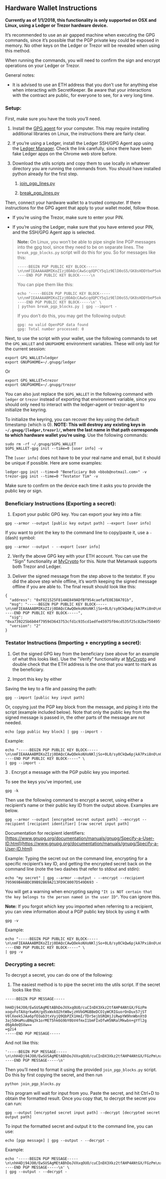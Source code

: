 ## Hardware Wallet Instructions

**Currently as of 1/1/2018, this functionality is only supported on OSX and Linux, using a Ledger or Trezor hardware device.**

It’s recommended to use an air gapped machine when executing the GPG commands, since it’s possible that the PGP private key could be exposed in memory. No other keys on the Ledger or Trezor will be revealed when using this method.

When running the commands, you will need to confirm the sign and encrypt operations on your Ledger or Trezor.

General notes: 

* It is advised to use an ETH address that you don’t use for anything else when interacting with SecretKeeper. Be aware that your interactions with the contract are public, for everyone to see, for a very long time.

### Setup:

First, make sure you have the tools you’ll need.

1. Install the [GPG agent](https://github.com/romanz/trezor-agent) for your computer. This may require installing additional libraries on Linux, the instructions there are fairly clear.

2. If you’re using a Ledger, install the Ledger SSH/GPG Agent app using the [Ledger Manager](https://chrome.google.com/webstore/detail/ledger-manager/beimhnaefocolcplfimocfiaiefpkgbf?hl=en). Check the link carefully, since there have been fake Ledger apps on the Chrome web store before.

3. Download the utils scripts and copy them to use locally in whatever directory you are running the commands from. You should have installed python already for the first step.

    1. [join_pgp_lines.py](https://pastebin.com/zXmExGJR) 

    2. [break_pgp_lines.py](https://pastebin.com/a4rJGLfP) 

Then, connect your hardware wallet to a trusted computer. If there instructions for the GPG agent that apply to your wallet model, follow those.

* If you’re using the Trezor, make sure to enter your PIN.

* If you’re using the Ledger, make sure that you have entered your PIN, and the SSH/GPG Agent app is selected.

> **Note:** On Linux, you won’t be able to pipe single line PGP messages into the gpg tool, since they need to be on separate lines. The `break_pgp_blocks.py` script will do this for you. So for messages like this:
> 
> ```
> -----BEGIN PGP PUBLIC KEY BLOCK-----\n\nmFIEAAAAABMIKoZIzj0DAQcCAwScqdQPCY5q1z9ElD0oS5/GK8sHDDYbeP5okqzH\n1qMVsjTBHh8LZnTL/aNhc4iuTiZnsYw6C9YUN61jq45mDFbLtAxUZXN0YXRvciBU\naW2IgAQTEwgAHAUCAAAAAAILCQIbAwQVCAkKBBYCAwECF4ACHgEAFgkQh4S7AAAj\n2IILGlRSRVpPUi1HUEcMOgD/Yv7YQeHshIX2aNnNMbqK5h+ZnNnP3BHHRspp/Ezw\nmtMA/0NHZwY768Sz6kxuM4FtcCO/5OjqOt+q9JY25e5R1zBGuFYEAAAAABIIKoZI\nzj0DAQcCAwRwGg2zY9ptKBBDEwG/WAHPmv7Gv3yVs58XQkztv03D18t/2T9OXF9q\nQ/GGC0sOSauFFa8NnXNxNsCM4HmWOnOlAwEIB4hsBBgTCAAJBQIAAAAAAhsMABYJ\nEIeEuwAAI9iCCxpUUkVaT1ItR1BHDD8BAODRj5xRjEq5uhvs09FN46yjnKFaJ8uP\nGH/m2GIH74MmAPjRDZe8GnlkO6sGdDxwgYiOscJSE73SwZ01kwswuU7g\n=+R4g\n-----END PGP PUBLIC KEY BLOCK-----\n
> ```
> 
> 
> You can pipe them like this:
> 
> ```
> echo '-----BEGIN PGP PUBLIC KEY BLOCK-----\n\nmFIEAAAAABMIKoZIzj0DAQcCAwScqdQPCY5q1z9ElD0oS5/GK8sHDDYbeP5okqzH\n1qMVsjTBHh8LZnTL/aNhc4iuTiZnsYw6C9YUN61jq45mDFbLtAxUZXN0YXRvciBU\naW2IgAQTEwgAHAUCAAAAAAILCQIbAwQVCAkKBBYCAwECF4ACHgEAFgkQh4S7AAAj\n2IILGlRSRVpPUi1HUEcMOgD/Yv7YQeHshIX2aNnNMbqK5h+ZnNnP3BHHRspp/Ezw\nmtMA/0NHZwY768Sz6kxuM4FtcCO/5OjqOt+q9JY25e5R1zBGuFYEAAAAABIIKoZI\nzj0DAQcCAwRwGg2zY9ptKBBDEwG/WAHPmv7Gv3yVs58XQkztv03D18t/2T9OXF9q\nQ/GGC0sOSauFFa8NnXNxNsCM4HmWOnOlAwEIB4hsBBgTCAAJBQIAAAAAAhsMABYJ\nEIeEuwAAI9iCCxpUUkVaT1ItR1BHDD8BAODRj5xRjEq5uhvs09FN46yjnKFaJ8uP\nGH/m2GIH74MmAPjRDZe8GnlkO6sGdDxwgYiOscJSE73SwZ01kwswuU7g\n=+R4g\n-----END PGP PUBLIC KEY BLOCK-----\n' \
> | python break_pgp_blocks.py | gpg --import -
> ```
> 
> 
> If you don’t do this, you may get the following output:
> 
> ```
> gpg: no valid OpenPGP data found
> gpg: Total number processed: 0
> ```

Next, to use the script with your wallet, use the following commands to set the `GPG_WALLET` and `GNUPGHOME` environment variables. These will only last for the current session:

```
export GPG_WALLET=ledger
export GNUPGHOME=~/.gnupg/ledger
```


Or

```
export GPG_WALLET=trezor
export GNUPGHOME=~/.gnupg/trezor
```


You can also just replace the `$GPG_WALLET` in the following command with `ledger` or `trezor` instead of exporting that environment variable, since you should only need to interact with the ledger-agent or trezor-agent to initialize the keyring.

To initialize the keyring, you can recover the key using the default timestamp (which is 0). **NOTE: This will destroy any existing keys in `~/.gnupg/[ledger,trezor]/`, where the last name in that path corresponds to which hardware wallet you’re using**.
Use the following commands:

```
sudo rm -rf ~/.gnupg/$GPG_WALLET
$GPG_WALLET-gpg init --time=0 [user info] -v
```

The `[user info]` does not have to be your real name and email, but it should be unique if possible. Here are some examples:

```
ledger-gpg init --time=0 "Beneficiary Bob <bbob@notmail.com>" -v
trezor-gpg init --time=0 "Testator Tim" -v
```
Make sure to confirm on the device each time it asks you to provide the public key or sign. 

### Beneficiary Instructions (Exporting a secret):

1. Export your public GPG key. You can export your key into a file: 

```
gpg --armor --output [public key output path] --export [user info]
```


If you want to print the key to the command line to copy/paste it, use a `-` (dash) symbol:

```
gpg --armor --output - --export [user info]
```


2. Verify the above GPG key with your ETH account. You can use the "Sign" functionality at  [MyCrypto](https://mycrypto.com/sign-and-verify-message/sign) for this. Note that Metamask supports both Trezor and Ledger.  

3. Deliver the signed message from the step above to the testator. If you did the above step while offline, it’s worth keeping the signed message offline if you are able to. The final result should look like this:

```
{
  "address": "0xF021525F814AE849ADfBf954caefafE0E38A701b",
  "msg": "-----BEGIN PGP PUBLIC KEY BLOCK-----\n\nmFIEAAAAABMIKoZIzj0DAQcCAwQOekoNXoNKljSo+0L0/sy0CkQw6pjkA7Pxi8nO\nGswIsNCncW5JKANyQKasvs5KbnGWiW5t4zCSBKlvQp+tLhrftB4nU2VjcmV0IEFn\nZW50IDxudWxsQG51bGwuY29tPieIgAQTEwgAHAUCAAAAAAILCQIbAwQVCAkKBBYC\nAwECF4ACHgEAFgkQ/ZyAB9VJ1pMLGlRSRVpPUi1HUEemZwD7BZ+bY4J/L36YihBr\nyqD8tLvJmh4zjHQSrx3QGU01fpcA/1xFBlxq2rk9L/u0Q/B+JlNCd64/QAkhGXLr\nFYOtdSv8uFYEAAAAABIIKoZIzj0DAQcCAwRoitm0zlet3j/Wp+K5U54nT+s6/9VE\niOT0BnuSSZma/Up4zX2TQ8e1eCIBEYUXq6+6MpLoif3F43WaWFeJ4VDDAwEIB4ht\nBBgTCAAJBQIAAAAAAhsMABYJEP2cgAfVSdaTCxpUUkVaT1ItR1BH/SYBANuEdiTH\n12TXw+SAWDzQGpBSroLT/oa4tJWZn9diaS8XAP0btI52dZebWuZnnN4pPAr/JtrU\n7BUt/f446xODl6MyBQ==\n=4TgG\n-----END PGP PUBLIC KEY BLOCK-----",
  "sig": "0xa739225b6b04f7959d3643753cfd1c935cd1edfe45975f04cd535f25c82be750495f7dce5e8b5fae21d60c08be26c84710e007e3311a87acbc87c9b6660417ff1b",
  "version": "2"
}
```

### Testator Instructions (Importing + encrypting a secret):

1. Get the signed GPG key from the beneficiary (see above for an example of what this looks like). Use the "Verify" functionality at [MyCrypto](https://mycrypto.com/sign-and-verify-message/sign) and double check that the ETH address is the one that you want to mark as the beneficiary. 

2. Import this key by either

Saving the key to a file and passing the path:

```
gpg --import [public key input path]
```


Or, copying just the PGP key block from the message, and piping it into the script (example included below). Note that only the public key from the signed message is passed in, the other parts of the message are not needed.

```
echo [pgp public key block] | gpg --import -
```

Example:

```
echo "-----BEGIN PGP PUBLIC KEY BLOCK-----\n\nmFIEAAAAABMIKoZIzj0DAQcCAwQOekoNXoNKljSo+0L0/sy0CkQw6pjkA7Pxi8nO\nGswIsNCncW5JKANyQKasvs5KbnGWiW5t4zCSBKlvQp+tLhrftB4nU2VjcmV0IEFn\nZW50IDxudWxsQG51bGwuY29tPieIgAQTEwgAHAUCAAAAAAILCQIbAwQVCAkKBBYC\nAwECF4ACHgEAFgkQ/ZyAB9VJ1pMLGlRSRVpPUi1HUEemZwD7BZ+bY4J/L36YihBr\nyqD8tLvJmh4zjHQSrx3QGU01fpcA/1xFBlxq2rk9L/u0Q/B+JlNCd64/QAkhGXLr\nFYOtdSv8uFYEAAAAABIIKoZIzj0DAQcCAwRoitm0zlet3j/Wp+K5U54nT+s6/9VE\niOT0BnuSSZma/Up4zX2TQ8e1eCIBEYUXq6+6MpLoif3F43WaWFeJ4VDDAwEIB4ht\nBBgTCAAJBQIAAAAAAhsMABYJEP2cgAfVSdaTCxpUUkVaT1ItR1BH/SYBANuEdiTH\n12TXw+SAWDzQGpBSroLT/oa4tJWZn9diaS8XAP0btI52dZebWuZnnN4pPAr/JtrU\n7BUt/f446xODl6MyBQ==\n=4TgG\n-----END PGP PUBLIC KEY BLOCK-----" \
| gpg --import -
```

3 . Encrypt a message with the PGP public key you imported.

To see the keys you’ve imported, use 

```
gpg -k
```
    
Then use the following command to encrypt a secret, using either a recipient’s name or their public key ID from the output above. Examples are below.

```
gpg --armor --output [encrypted secret output path] --encrypt --recipient [recipient identifier] [raw secret input path]
```

Documentation for recipient identifiers: [https://www.gnupg.org/documentation/manuals/gnupg/Specify-a-User-ID.html](https://www.gnupg.org/documentation/manuals/gnupg/Specify-a-User-ID.html)

Example: Typing the secret out on the command line, encrypting for a specific recipient’s key ID, and getting the encrypted secret back on the command line (note the two dashes that refer to stdout and stdin):

```
echo "my secret" | gpg --armor --output - --encrypt --recipient 795969B46BDC09B92B69A213FD9C8007D549D693 -
```


You will get a warning when encrypting saying `"It is NOT certain that the key belongs to the person named in the user ID"`. You can ignore this.

**Note:** If you forgot which key you imported when referring to a recipient, you can view information about a PGP public key block by using it with

```
gpg -v
```

Example:

```
echo "-----BEGIN PGP PUBLIC KEY BLOCK-----\n\nmFIEAAAAABMIKoZIzj0DAQcCAwQOekoNXoNKljSo+0L0/sy0CkQw6pjkA7Pxi8nO\nGswIsNCncW5JKANyQKasvs5KbnGWiW5t4zCSBKlvQp+tLhrftB4nU2VjcmV0IEFn\nZW50IDxudWxsQG51bGwuY29tPieIgAQTEwgAHAUCAAAAAAILCQIbAwQVCAkKBBYC\nAwECF4ACHgEAFgkQ/ZyAB9VJ1pMLGlRSRVpPUi1HUEemZwD7BZ+bY4J/L36YihBr\nyqD8tLvJmh4zjHQSrx3QGU01fpcA/1xFBlxq2rk9L/u0Q/B+JlNCd64/QAkhGXLr\nFYOtdSv8uFYEAAAAABIIKoZIzj0DAQcCAwRoitm0zlet3j/Wp+K5U54nT+s6/9VE\niOT0BnuSSZma/Up4zX2TQ8e1eCIBEYUXq6+6MpLoif3F43WaWFeJ4VDDAwEIB4ht\nBBgTCAAJBQIAAAAAAhsMABYJEP2cgAfVSdaTCxpUUkVaT1ItR1BH/SYBANuEdiTH\n12TXw+SAWDzQGpBSroLT/oa4tJWZn9diaS8XAP0btI52dZebWuZnnN4pPAr/JtrU\n7BUt/f446xODl6MyBQ==\n=4TgG\n-----END PGP PUBLIC KEY BLOCK-----" \
| gpg -v
```

### Decrypting a secret:

To decrypt a secret, you can do one of the following:

1. The easiest method is to pipe the secret into the utils script. If the secret looks like this:

```
-----BEGIN PGP MESSAGE-----

hH4Dj94JO0/EwSUSAgMEtABhDoJVXxqOUO/cuCInDX3Xkz2tfAHP4ANtGX/FGzPm
xoqvFoTAXqrkw6H/gd5xWxkO2htW8wjzHVbGMGBBeDCO1yWCRIGuorOnDux57jST
V0lXeekSJAa6pfEOab3txVyjQ9QbPZX1HmI/TDr5ejbSRQHjJiRwpYW9hnWbnXtO
3aj5OHaMsuBNq3k1orMET5hk6G9bY0bV4fmxI1bmFIxOfwH5NRalMkwbn+gYfl2g
d6gAdeQSVw==
=g2i4
-----END PGP MESSAGE-----
```

And not like this:

```
'-----BEGIN PGP MESSAGE-----\n\nhH4Dj94JO0/EwSUSAgMEtABhDoJVXxqOUO/cuCInDX3Xkz2tfAHP4ANtGX/FGzPm\nxoqvFoTAXqrkw6H/gd5xWxkO2htW8wjzHVbGMGBBeDCO1yWCRIGuorOnDux57jST\nV0lXeekSJAa6pfEOab3txVyjQ9QbPZX1HmI/TDr5ejbSRQHjJiRwpYW9hnWbnXtO\n3aj5OHaMsuBNq3k1orMET5hk6G9bY0bV4fmxI1bmFIxOfwH5NRalMkwbn+gYfl2g\nd6gAdeQSVw==\n=g2i4\n-----END PGP MESSAGE-----\n'
```

Then you’ll need to format it using the provided `join_pgp_blocks.py` script. Do this by first copying the secret, and then run

```
python join_pgp_blocks.py
```

This program will wait for input from you. Paste the secret, and hit Ctrl+D to obtain the formatted result. Once you copy that, to decrypt the secret you can run:

```
gpg --output [encrypted secret input path] --decrypt [decrypted secret output path]
```

To input the formatted secret and output it to the command line, you can use:

```
echo [pgp message] | gpg --output - --decrypt -
```

Example:

```
echo '-----BEGIN PGP MESSAGE-----\n\nhH4Dj94JO0/EwSUSAgMEtABhDoJVXxqOUO/cuCInDX3Xkz2tfAHP4ANtGX/FGzPm\nxoqvFoTAXqrkw6H/gd5xWxkO2htW8wjzHVbGMGBBeDCO1yWCRIGuorOnDux57jST\nV0lXeekSJAa6pfEOab3txVyjQ9QbPZX1HmI/TDr5ejbSRQHjJiRwpYW9hnWbnXtO\n3aj5OHaMsuBNq3k1orMET5hk6G9bY0bV4fmxI1bmFIxOfwH5NRalMkwbn+gYfl2g\nd6gAdeQSVw==\n=g2i4\n-----END PGP MESSAGE-----\n' \
| gpg --output - --decrypt -
```
